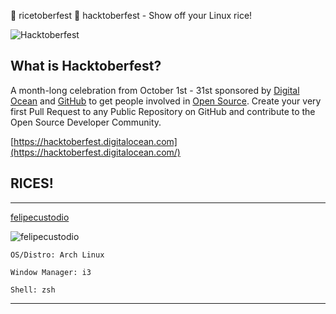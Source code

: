 <p align="center">

:sushi: ricetoberfest :sushi:
hacktoberfest - Show off your Linux rice! 

![Hacktoberfest](https://hacktoberfest.digitalocean.com/assets/hacktoberfest-2017-social-card-894a0558dba205f7142f3130c06823d72427a9d751d0f8c7db8a0079397178aa.jpg)


## What is Hacktoberfest?
A month-long celebration from October 1st - 31st sponsored by [Digital Ocean](https://hacktoberfest.digitalocean.com/) and [GitHub](https://github.com/blog/2433-celebrate-open-source-this-october-with-hacktoberfest) to get people involved in [Open Source](https://github.com/open-source). Create your very first Pull Request to any Public Repository on GitHub and contribute to the Open Source Developer Community.

[https://hacktoberfest.digitalocean.com](https://hacktoberfest.digitalocean.com/)

## RICES!

___
[felipecustodio](https://github.com/felipecustodio)

![felipecustodio](https://i.imgur.com/Rch2mHu.png)

`OS/Distro: Arch Linux `

`Window Manager: i3`

`Shell: zsh`
___


</p>
